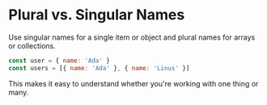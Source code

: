 # Plural vs. Singular Names

Use singular names for a single item or object and plural names for arrays or collections.

```js
const user = { name: 'Ada' }
const users = [{ name: 'Ada' }, { name: 'Linus' }]
```

This makes it easy to understand whether you're working with one thing or many.
